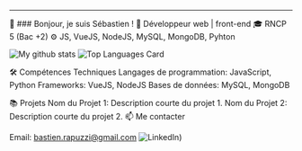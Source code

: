 <hr>
👋 ### Bonjour, je suis Sébastien !
📖 Développeur web | front-end
🎓 RNCP 5 (Bac +2)
⚙️ JS, VueJS, NodeJS, MySQL, MongoDB, Pyhton  


![My github stats](https://github-readme-stats.vercel.app/api?username=Bastien-OC20&theme=gotham&show_icons=true)
![Top Languages Card](https://github-readme-stats.vercel.app/api/top-langs/?username=Bastien-OC20&theme=gotham)


🛠️ Compétences Techniques
Langages de programmation: JavaScript, Python
Frameworks: VueJS, NodeJS
Bases de données: MySQL, MongoDB

📚 Projets
Nom du Projet 1: Description courte du projet 1.
Nom du Projet 2: Description courte du projet 2.
📫 Me contacter

Email: bastien.rapuzzi@gmail.com
![LinkedIn](https://www.linkedin.com/in/sébastien-r/))
